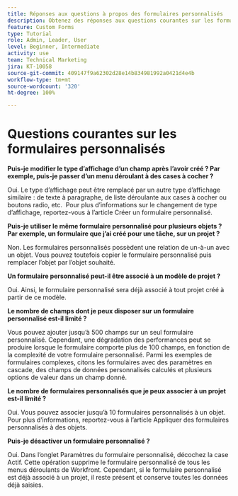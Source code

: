 ```yaml
---
title: Réponses aux questions à propos des formulaires personnalisés
description: Obtenez des réponses aux questions courantes sur les formulaires personnalisés.
feature: Custom Forms
type: Tutorial
role: Admin, Leader, User
level: Beginner, Intermediate
activity: use
team: Technical Marketing
jira: KT-10058
source-git-commit: 409147f9a62302d28e14b834981992a0421d4e4b
workflow-type: tm+mt
source-wordcount: '320'
ht-degree: 100%

---
```


# Questions courantes sur les formulaires personnalisés

**Puis-je modifier le type d’affichage d’un champ après l’avoir créé ? Par exemple, puis-je passer d’un menu déroulant à des cases à cocher ?**

Oui. Le type d’affichage peut être remplacé par un autre type d’affichage similaire : de texte à paragraphe, de liste déroulante aux cases à cocher ou boutons radio, etc.  Pour plus d’informations sur le changement de type d’affichage, reportez-vous à l’article Créer un formulaire personnalisé.


**Puis-je utiliser le même formulaire personnalisé pour plusieurs objets ? Par exemple, un formulaire que j’ai créé pour une tâche, sur un projet ?**

Non. Les formulaires personnalisés possèdent une relation de un-à-un avec un objet. Vous pouvez toutefois copier le formulaire personnalisé puis remplacer l’objet par l’objet souhaité.


**Un formulaire personnalisé peut-il être associé à un modèle de projet ?**

Oui. Ainsi, le formulaire personnalisé sera déjà associé à tout projet créé à partir de ce modèle.


**Le nombre de champs dont je peux disposer sur un formulaire personnalisé est-il limité ?**

Vous pouvez ajouter jusqu’à 500 champs sur un seul formulaire personnalisé. Cependant, une dégradation des performances peut se produire lorsque le formulaire comporte plus de 100 champs, en fonction de la complexité de votre formulaire personnalisé. Parmi les exemples de formulaires complexes, citons les formulaires avec des paramètres en cascade, des champs de données personnalisés calculés et plusieurs options de valeur dans un champ donné.


**Le nombre de formulaires personnalisés que je peux associer à un projet est-il limité ?**

Oui. Vous pouvez associer jusqu’à 10 formulaires personnalisés à un objet. Pour plus d’informations, reportez-vous à l’article Appliquer des formulaires personnalisés à des objets.


**Puis-je désactiver un formulaire personnalisé ?**

Oui. Dans l’onglet Paramètres du formulaire personnalisé, décochez la case Actif. Cette opération supprime le formulaire personnalisé de tous les menus déroulants de Workfront. Cependant, si le formulaire personnalisé est déjà associé à un projet, il reste présent et conserve toutes les données déjà saisies.